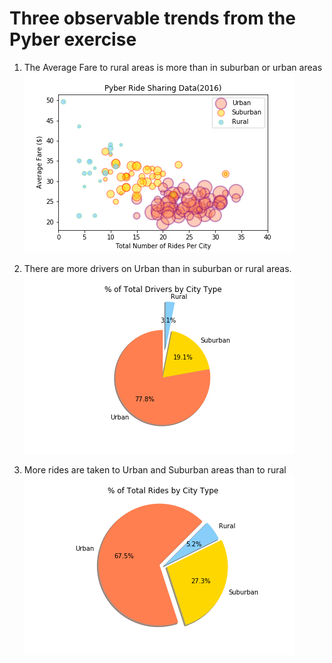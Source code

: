 # Three observable trends from the Pyber exercise

1. The Average Fare to rural areas is more than in suburban or urban areas
![png](pyber_bubbleplot.png)

2. There are more drivers on Urban than in suburban or rural areas.
![png](pyber_totaldrivers_plot.png)

3. More rides are taken to Urban and Suburban areas than to rural
![png](pyber_totalrides_plot.png)